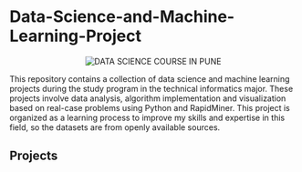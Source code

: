 # Data-Science-and-Machine-Learning-Project

<p align="center">
  <img src="https://i.pinimg.com/564x/a4/df/64/a4df645483f9877ac9e95d189b662d53.jpg" alt="DATA SCIENCE COURSE IN PUNE">
</p>

This repository contains a collection of data science and machine learning projects during the study program in the technical informatics major. These projects involve data analysis, algorithm implementation and visualization based on real-case problems using Python and RapidMiner. This project is organized as a learning process to improve my skills and expertise in this field, so the datasets are from openly available sources.

## Projects
